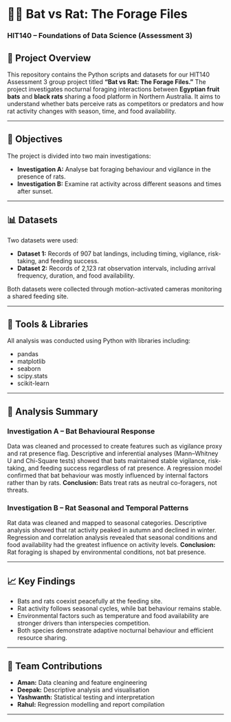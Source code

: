 
# 🦇🐀 Bat vs Rat: The Forage Files
### HIT140 – Foundations of Data Science (Assessment 3)

## 📘 Project Overview

This repository contains the Python scripts and datasets for our HIT140 Assessment 3 group project titled **“Bat vs Rat: The Forage Files.”**
The project investigates nocturnal foraging interactions between **Egyptian fruit bats** and **black rats** sharing a food platform in Northern Australia.
It aims to understand whether bats perceive rats as competitors or predators and how rat activity changes with season, time, and food availability.

---

## 🎯 Objectives

The project is divided into two main investigations:

* **Investigation A:** Analyse bat foraging behaviour and vigilance in the presence of rats.
* **Investigation B:** Examine rat activity across different seasons and times after sunset.

---

## 📊 Datasets

Two datasets were used:

* **Dataset 1:** Records of 907 bat landings, including timing, vigilance, risk-taking, and feeding success.
* **Dataset 2:** Records of 2,123 rat observation intervals, including arrival frequency, duration, and food availability.

Both datasets were collected through motion-activated cameras monitoring a shared feeding site.

---

## 🧠 Tools & Libraries

All analysis was conducted using Python with libraries including:

* pandas
* matplotlib
* seaborn
* scipy.stats
* scikit-learn

---

## 🔎 Analysis Summary

### Investigation A – Bat Behavioural Response

Data was cleaned and processed to create features such as vigilance proxy and rat presence flag.
Descriptive and inferential analyses (Mann–Whitney U and Chi-Square tests) showed that bats maintained stable vigilance, risk-taking, and feeding success regardless of rat presence.
A regression model confirmed that bat behaviour was mostly influenced by internal factors rather than by rats.
**Conclusion:** Bats treat rats as neutral co-foragers, not threats.

### Investigation B – Rat Seasonal and Temporal Patterns

Rat data was cleaned and mapped to seasonal categories.
Descriptive analysis showed that rat activity peaked in autumn and declined in winter.
Regression and correlation analysis revealed that seasonal conditions and food availability had the greatest influence on activity levels.
**Conclusion:** Rat foraging is shaped by environmental conditions, not bat presence.

---

## 📈 Key Findings

* Bats and rats coexist peacefully at the feeding site.
* Rat activity follows seasonal cycles, while bat behaviour remains stable.
* Environmental factors such as temperature and food availability are stronger drivers than interspecies competition.
* Both species demonstrate adaptive nocturnal behaviour and efficient resource sharing.

---

## 👥 Team Contributions

* **Aman:** Data cleaning and feature engineering
* **Deepak:** Descriptive analysis and visualisation
* **Yashwanth:** Statistical testing and interpretation
* **Rahul:** Regression modelling and report compilation

---

